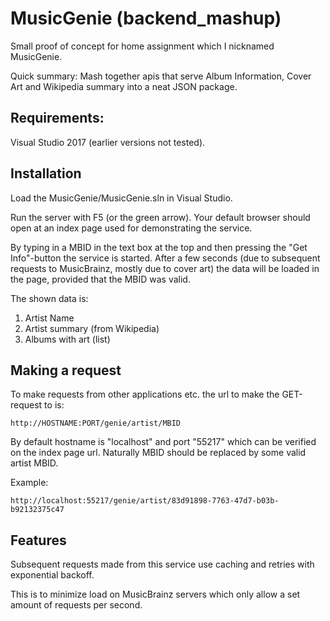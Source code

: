 # MusicGenie (backend_mashup)

Small proof of concept for home assignment which I nicknamed MusicGenie.

Quick summary: Mash together apis that serve Album Information, Cover Art and Wikipedia summary into a neat JSON package.

## Requirements: 

Visual Studio 2017 (earlier versions not tested).

## Installation

Load the MusicGenie/MusicGenie.sln in Visual Studio.

Run the server with F5 (or the green arrow).
Your default browser should open at an index page used for demonstrating the service.

By typing in a MBID in the text box at the top and then pressing the "Get Info"-button the service is started.
After a few seconds (due to subsequent requests to MusicBrainz, mostly due to cover art) the data will be loaded in the page, provided that the MBID was valid.

The shown data is:

1. Artist Name
2. Artist summary (from Wikipedia)
3. Albums with art (list)

## Making a request

To make requests from other applications etc. the url to make the GET-request to is:

```
http://HOSTNAME:PORT/genie/artist/MBID
```

By default hostname is "localhost" and port "55217" which can be verified on the index page url.
Naturally MBID should be replaced by some valid artist MBID.

Example:

```
http://localhost:55217/genie/artist/83d91898-7763-47d7-b03b-b92132375c47
```

## Features

Subsequent requests made from this service use caching and retries with exponential backoff.

This is to minimize load on MusicBrainz servers which only allow a set amount of requests per second.

